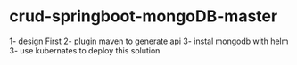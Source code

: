 # crud-springboot-mongoDB-master
1- design First
2- plugin maven to generate api
3- instal mongodb with helm
3- use kubernates to deploy this solution
